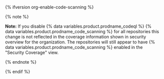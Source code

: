 {% ifversion org-enable-code-scanning %}

{% note %}

**Note:** If you disable {% data variables.product.prodname_codeql %} {% data variables.product.prodname_code_scanning %} for all repositories this change is not reflected in the coverage information shown in security overview for the organization. The repositories will still appear to have {% data variables.product.prodname_code_scanning %} enabled in the "Security Coverage" view.

{% endnote %}

{% endif %}